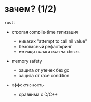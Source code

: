 
# зачем?                                       (1/2)

`rust`:
  - строгая compile-time типизация
    - никаких "attempt to call nil value"
    - безопасный рефакторинг
    - не надо полагаться на `checks`

  - memory safety
    - защита от утечек без gc
    - защита от race condition

  - эффективность
    - сравнима с С/С++






















